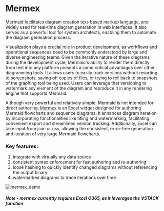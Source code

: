 # Mermex

[Mermaid](https://mermaid.js.org/) facilitates diagram creation text-based markup language, and widely used for real-time diagram generation in web interfaces. It also serves as a powerful tool for system architects, enabling them to automate the diagram generation process.

Visualization plays a crucial role in product development, as workflows and operational sequences need to be commonly understood by large and diverse engineering teams. Given the iterative nature of these diagrams during the development cycle, Mermaid's ability to render them directly from text into any platform presents a some critical advantages over other diagramming tools.  It allows users to easily track versions without resorting to screenshots, saving off copies of files, or trying to roll back to snapshots of the graphing tool being used. Users can leverage that versioning to watermark any element of the diagram and reproduce it in any rendering engine that supports Mermaid.

Although very powerful and relatively simple, Mermaid is not intended for direct authoring.  [Mermex](https://github.com/pgaljan/mermex) is an Excel widget designed for authoring Mermaid flowcharts and sequence diagrams. It enhances diagram iteration by incorporating functionalities like titling and watermarking, facilitating convenient export and streamlined version tracking.  Additionally, Excel can take input from json or csv, allowing the consistent, error-free generation and iteration of very large Mermaid flowcharts.

### Key features:
1. integrate with virtually any data source
1. consistent syntax enforcement for fast authoring and re-authoring
2. loose hashing to quickly identify changed diagrams without referencing the output binary
3. watermarked diagrams to trace iterations over time

![mermex_demo](https://github.com/pgaljan/blog/assets/11296072/4d8172eb-8e95-4670-88c6-76392bb7e27c)

##### Note - mermex currently requires Excel O365, as it leverages the VSTACK function